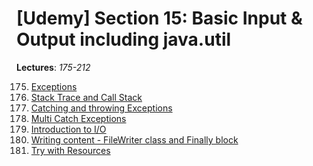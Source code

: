 # [Udemy] Section 15: Basic Input & Output including java.util

__Lectures__: _175-212_

175. [Exceptions](175-Exceptions) <br/>
176. [Stack Trace and Call Stack](176-Stack_Trace_and_Call_Stack) <br/>
177. [Catching and throwing Exceptions](176-Stack_Trace_and_Call_Stack) <br/>
178. [Multi Catch Exceptions](178-Multi_Catch_Exceptions) <br/>
179. [Introduction to I/O](179-Introduction_to_IO) <br/>
180. [Writing content - FileWriter class and Finally block](180-Writing_content_FileWriter_class_and_Finally_block)<br/>
181. [Try with Resources](181-Try_with_Resources)<br/>